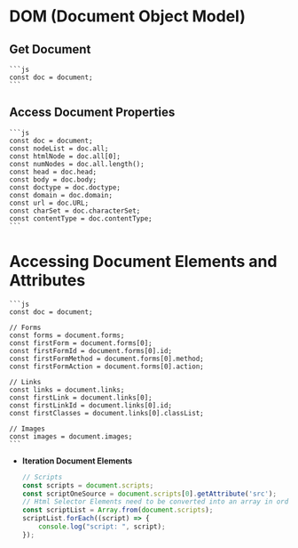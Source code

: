 # DOM (Document Object Model)

## Get Document

    ```js
    const doc = document;
    ```

## Access Document Properties

    ```js
    const doc = document;
    const nodeList = doc.all;
    const htmlNode = doc.all[0];
    const numNodes = doc.all.length();
    const head = doc.head;
    const body = doc.body;
    const doctype = doc.doctype;
    const domain = doc.domain;
    const url = doc.URL;
    const charSet = doc.characterSet;
    const contentType = doc.contentType;
    ```

# Accessing Document Elements and Attributes

    ```js
    const doc = document;

    // Forms
    const forms = document.forms;
    const firstForm = document.forms[0];
    const firstFormId = document.forms[0].id;
    const firstFormMethod = document.forms[0].method;
    const firstFormAction = document.forms[0].action;

    // Links
    const links = document.links;
    const firstLink = document.links[0];
    const firstLinkId = document.links[0].id;
    const firstClasses = document.links[0].classList;

    // Images
    const images = document.images;
    ```

* __Iteration Document Elements__

    ```js
    // Scripts
    const scripts = document.scripts;
    const scriptOneSource = document.scripts[0].getAttribute('src');
    // Html Selector Elements need to be converted into an array in order to iterate
    const scriptList = Array.from(document.scripts);
    scriptList.forEach((script) => {
        console.log("script: ", script);
    });
    ```

